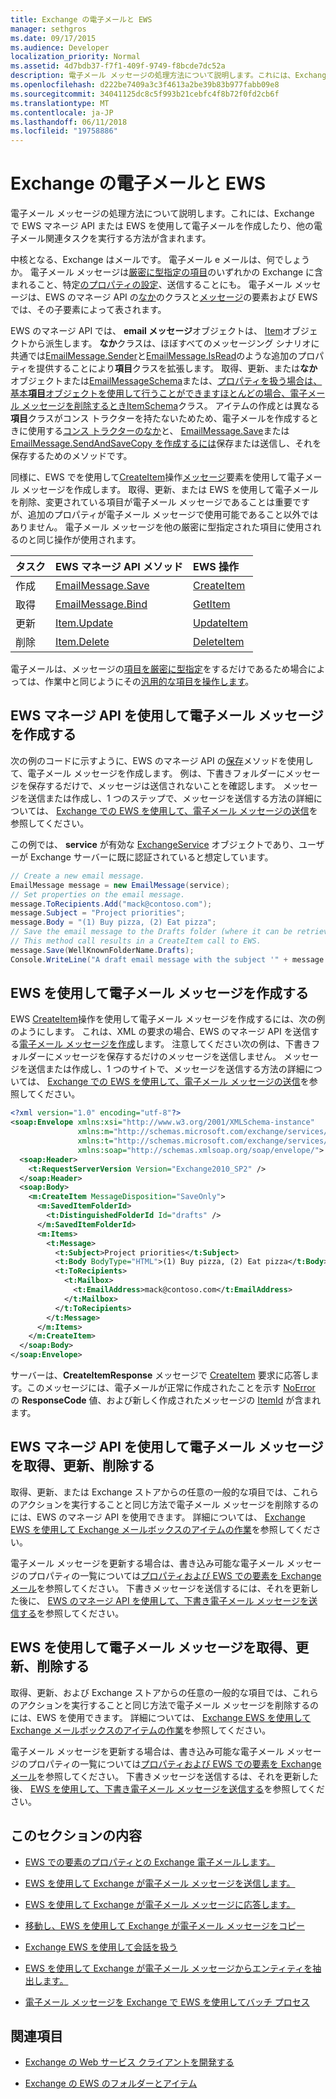 ```yaml
---
title: Exchange の電子メールと EWS
manager: sethgros
ms.date: 09/17/2015
ms.audience: Developer
localization_priority: Normal
ms.assetid: 4d7bdb37-f7f1-409f-9749-f8bcde7dc52a
description: 電子メール メッセージの処理方法について説明します。これには、Exchange で EWS マネージ API または EWS を使用して電子メールを作成したり、他の電子メール関連タスクを実行する方法が含まれます。
ms.openlocfilehash: d222be7409a3c3f4613a2be39b83b977fabb09e8
ms.sourcegitcommit: 34041125dc8c5f993b21cebfc4f8b72f0fd2cb6f
ms.translationtype: MT
ms.contentlocale: ja-JP
ms.lasthandoff: 06/11/2018
ms.locfileid: "19758886"
---
```

# <a name="email-and-ews-in-exchange"></a>Exchange の電子メールと EWS

電子メール メッセージの処理方法について説明します。これには、Exchange で EWS マネージ API または EWS を使用して電子メールを作成したり、他の電子メール関連タスクを実行する方法が含まれます。
  

  
中核となる、Exchange はメールです。 電子メール e メールは、何でしょうか。 電子メール メッセージは[厳密に型指定の項目](folders-and-items-in-ews-in-exchange.md#bk_item)のいずれかの Exchange に含まれること、特定[のプロパティの設定](email-properties-and-elements-in-ews-in-exchange.md)、送信することにも。 電子メール メッセージは、EWS のマネージ API の[なか](http://msdn.microsoft.com/en-us/library/microsoft.exchange.webservices.data.emailmessage%28v=exchg.80%29.aspx)のクラスと[メッセージ](http://msdn.microsoft.com/library/2400b33c-43b2-4fc2-b6fb-275a99e0e810%28Office.15%29.aspx)の要素および EWS では、その子要素によって表されます。 
  
EWS のマネージ API では、 **email メッセージ**オブジェクトは、 [Item](http://msdn.microsoft.com/en-us/library/microsoft.exchange.webservices.data.item%28v=exchg.80%29.aspx)オブジェクトから派生します。 **なか**クラスは、ほぼすべてのメッセージング シナリオに共通では[EmailMessage.Sender](http://msdn.microsoft.com/en-us/library/microsoft.exchange.webservices.data.emailmessage.sender%28v=exchg.80%29.aspx)と[EmailMessage.IsRead](http://msdn.microsoft.com/en-us/library/office/microsoft.exchange.webservices.data.emailmessage.isread%28v=exchg.80%29.aspx)のような追加のプロパティを提供することにより**項目**クラスを拡張します。 取得、更新、または**なか**オブジェクトまたは[EmailMessageSchema](http://msdn.microsoft.com/en-us/library/microsoft.exchange.webservices.data.emailmessageschema%28v=exchg.80%29.aspx)または、[プロパティを扱う場合は、基本**項目**オブジェクトを使用して行うことができますほとんどの場合、電子メール メッセージを削除するときItemSchema](http://msdn.microsoft.com/en-us/library/microsoft.exchange.webservices.data.itemschema%28v=exchg.80%29.aspx)クラス。 アイテムの作成とは異なる**項目**クラスがコンス トラクターを持たないためため、電子メールを作成するときに使用する[コンス トラクターのなか](http://msdn.microsoft.com/en-us/library/office/microsoft.exchange.webservices.data.emailmessage.emailmessage%28v=exchg.80%29.aspx)と、 [EmailMessage.Save](http://msdn.microsoft.com/en-us/library/microsoft.exchange.webservices.data.emailmessage.save%28v=exchg.80%29.aspx)または[EmailMessage.SendAndSaveCopy を作成するには](http://msdn.microsoft.com/en-us/library/microsoft.exchange.webservices.data.emailmessage.sendandsavecopy%28v=exchg.80%29.aspx)保存または送信し、それを保存するためのメソッドです。 
  
同様に、EWS でを使用して[CreateItem](http://msdn.microsoft.com/library/fe6bb7fc-8918-4e6e-b0a1-b7e0ef44c3d1%28Office.15%29.aspx)操作[メッセージ](http://msdn.microsoft.com/library/2400b33c-43b2-4fc2-b6fb-275a99e0e810%28Office.15%29.aspx)要素を使用して電子メール メッセージを作成します。 取得、更新、または EWS を使用して電子メールを削除、変更されている項目が電子メール メッセージであることは重要ですが、追加のプロパティが電子メール メッセージで使用可能であること以外ではありません。 電子メール メッセージを他の厳密に型指定された項目に使用されるのと同じ操作が使用されます。 
  
|**タスク**|**EWS マネージ API メソッド**|**EWS 操作**|
|:-----|:-----|:-----|
|作成  <br/> |[EmailMessage.Save](http://msdn.microsoft.com/en-us/library/microsoft.exchange.webservices.data.emailmessage.save%28v=exchg.80%29.aspx) <br/> |[CreateItem](http://msdn.microsoft.com/library/fe6bb7fc-8918-4e6e-b0a1-b7e0ef44c3d1%28Office.15%29.aspx) <br/> |
|取得  <br/> |[EmailMessage.Bind](http://msdn.microsoft.com/en-us/library/microsoft.exchange.webservices.data.emailmessage.bind%28v=exchg.80%29.aspx) <br/> |[GetItem](http://msdn.microsoft.com/library/e8492e3b-1c8d-4b14-8070-9530f8306edd%28Office.15%29.aspx) <br/> |
|更新  <br/> |[Item.Update](http://msdn.microsoft.com/en-us/library/dd635915%28v=exchg.80%29.aspx) <br/> |[UpdateItem](http://msdn.microsoft.com/library/5d027523-e0bc-4da2-b60b-0cb9fc1fdfe4%28Office.15%29.aspx) <br/> |
|削除  <br/> |[Item.Delete](http://msdn.microsoft.com/en-us/library/dd635072%28v=exchg.80%29.aspx) <br/> |[DeleteItem](http://msdn.microsoft.com/library/3e26c416-fa12-476e-bfd2-5c1f4bb7b348%28Office.15%29.aspx) <br/> |
   
電子メールは、メッセージの[項目を厳密に型指定](folders-and-items-in-ews-in-exchange.md#bk_item)をするだけであるため場合によっては、作業中と同じようにその[汎用的な項目を操作します](how-to-work-with-exchange-mailbox-items-by-using-ews-in-exchange.md)。 
  
## <a name="create-an-email-message-by-using-the-ews-managed-api"></a>EWS マネージ API を使用して電子メール メッセージを作成する
<a name="bk_createewsma"> </a>

次の例のコードに示すように、EWS のマネージ API の[保存](http://msdn.microsoft.com/en-us/library/microsoft.exchange.webservices.data.emailmessage.save%28v=exchg.80%29.aspx)メソッドを使用して、電子メール メッセージを作成します。 例は、下書きフォルダーにメッセージを保存するだけで、メッセージは送信されないことを確認します。 メッセージを送信または作成し、1 つのステップで、メッセージを送信する方法の詳細については、 [Exchange での EWS を使用して、電子メール メッセージの送信](how-to-send-email-messages-by-using-ews-in-exchange.md)を参照してください。
  
この例では、 **service** が有効な [ExchangeService](http://msdn.microsoft.com/en-us/library/microsoft.exchange.webservices.data.exchangeservice%28v=exchg.80%29.aspx) オブジェクトであり、ユーザーが Exchange サーバーに既に認証されていると想定しています。 
  
```cs
// Create a new email message.
EmailMessage message = new EmailMessage(service);
// Set properties on the email message.
message.ToRecipients.Add("mack@contoso.com");
message.Subject = "Project priorities";
message.Body = "(1) Buy pizza, (2) Eat pizza";
// Save the email message to the Drafts folder (where it can be retrieved, updated, and sent at a later time).
// This method call results in a CreateItem call to EWS.
message.Save(WellKnownFolderName.Drafts);
Console.WriteLine("A draft email message with the subject '" + message.Subject + "' has been saved to the Drafts folder.");
```

## <a name="create-an-email-message-by-using-ews"></a>EWS を使用して電子メール メッセージを作成する
<a name="bk_createews"> </a>

EWS [CreateItem](http://msdn.microsoft.com/library/fe6bb7fc-8918-4e6e-b0a1-b7e0ef44c3d1%28Office.15%29.aspx)操作を使用して電子メール メッセージを作成するには、次の例のようにします。 これは、XML の要求の場合、EWS のマネージ API を送信する[電子メール メッセージを作成](#bk_createewsma)します。 注意してください次の例は、下書きフォルダーにメッセージを保存するだけのメッセージを送信しません。 メッセージを送信または作成し、1 つのサイトで、メッセージを送信する方法の詳細については、 [Exchange での EWS を使用して、電子メール メッセージの送信](how-to-send-email-messages-by-using-ews-in-exchange.md)を参照してください。
  
```XML
<?xml version="1.0" encoding="utf-8"?>
<soap:Envelope xmlns:xsi="http://www.w3.org/2001/XMLSchema-instance"
               xmlns:m="http://schemas.microsoft.com/exchange/services/2006/messages"
               xmlns:t="http://schemas.microsoft.com/exchange/services/2006/types"
               xmlns:soap="http://schemas.xmlsoap.org/soap/envelope/">
  <soap:Header>
    <t:RequestServerVersion Version="Exchange2010_SP2" />
  </soap:Header>
  <soap:Body>
    <m:CreateItem MessageDisposition="SaveOnly">
      <m:SavedItemFolderId>
        <t:DistinguishedFolderId Id="drafts" />
      </m:SavedItemFolderId>
      <m:Items>
        <t:Message>
          <t:Subject>Project priorities</t:Subject>
          <t:Body BodyType="HTML">(1) Buy pizza, (2) Eat pizza</t:Body>
          <t:ToRecipients>
            <t:Mailbox>
              <t:EmailAddress>mack@contoso.com</t:EmailAddress>
            </t:Mailbox>
          </t:ToRecipients>
        </t:Message>
      </m:Items>
    </m:CreateItem>
  </soap:Body>
</soap:Envelope>

```

サーバーは、**CreateItemResponse** メッセージで [CreateItem](http://msdn.microsoft.com/library/742a46a0-2475-45a0-b44f-90639a3f5a43%28Office.15%29.aspx) 要求に応答します。このメッセージには、電子メールが正常に作成されたことを示す [NoError](http://msdn.microsoft.com/library/4b84d670-74c9-4d6d-84e7-f0a9f76f0d93%28Office.15%29.aspx) の **ResponseCode** 値、および新しく作成されたメッセージの [ItemId](http://msdn.microsoft.com/library/3350b597-57a0-4961-8f44-8624946719b4%28Office.15%29.aspx) が含まれます。 
  
## <a name="get-update-and-delete-an-email-message-by-using-the-ews-managed-api"></a>EWS マネージ API を使用して電子メール メッセージを取得、更新、削除する
<a name="bk_getewsma"> </a>

取得、更新、または Exchange ストアからの任意の一般的な項目では、これらのアクションを実行することと同じ方法で電子メール メッセージを削除するのには、EWS のマネージ API を使用できます。 詳細については、 [Exchange EWS を使用して Exchange メールボックスのアイテムの作業](how-to-work-with-exchange-mailbox-items-by-using-ews-in-exchange.md)を参照してください。
  
電子メール メッセージを更新する場合は、書き込み可能な電子メール メッセージのプロパティの一覧については[プロパティおよび EWS での要素を Exchange メール](email-properties-and-elements-in-ews-in-exchange.md)を参照してください。 下書きメッセージを送信するには、それを更新した後に、 [EWS のマネージ API を使用して、下書き電子メール メッセージを送信する](how-to-send-email-messages-by-using-ews-in-exchange.md#bk_senddraftewsma)を参照してください。
  
## <a name="get-update-and-delete-an-email-message-by-using-ews"></a>EWS を使用して電子メール メッセージを取得、更新、削除する
<a name="bk_getews"> </a>

取得、更新、および Exchange ストアからの任意の一般的な項目では、これらのアクションを実行することと同じ方法で電子メール メッセージを削除するのには、EWS を使用できます。 詳細については、 [Exchange EWS を使用して Exchange メールボックスのアイテムの作業](how-to-work-with-exchange-mailbox-items-by-using-ews-in-exchange.md)を参照してください。
  
電子メール メッセージを更新する場合は、書き込み可能な電子メール メッセージのプロパティの一覧については[プロパティおよび EWS での要素を Exchange メール](email-properties-and-elements-in-ews-in-exchange.md)を参照してください。 下書きメッセージを送信するは、それを更新した後、 [EWS を使用して、下書き電子メール メッセージを送信する](how-to-send-email-messages-by-using-ews-in-exchange.md#bk_senddraftews)を参照してください。
  
## <a name="in-this-section"></a>このセクションの内容
<a name="bk_inthissection"> </a>

- [EWS での要素のプロパティとの Exchange 電子メールします。](email-properties-and-elements-in-ews-in-exchange.md)
    
- [EWS を使用して Exchange が電子メール メッセージを送信します。](how-to-send-email-messages-by-using-ews-in-exchange.md)
    
- [EWS を使用して Exchange が電子メール メッセージに応答します。](how-to-respond-to-email-messages-by-using-ews-in-exchange.md)
    
- [移動し、EWS を使用して Exchange が電子メール メッセージをコピー](how-to-move-and-copy-email-messages-by-using-ews-in-exchange.md)
    
- [Exchange EWS を使用して会話を扱う](how-to-work-with-conversations-by-using-ews-in-exchange.md)
    
- [EWS を使用して Exchange が電子メール メッセージからエンティティを抽出します。](how-to-extract-an-entity-from-an-email-message-by-using-ews-in-exchange.md)
    
- [電子メール メッセージを Exchange で EWS を使用してバッチ プロセス](how-to-process-email-messages-in-batches-by-using-ews-in-exchange.md)
    
## <a name="see-also"></a>関連項目


- [Exchange の Web サービス クライアントを開発する](develop-web-service-clients-for-exchange.md)
    
- [Exchange の EWS のフォルダーとアイテム](folders-and-items-in-ews-in-exchange.md)
    

